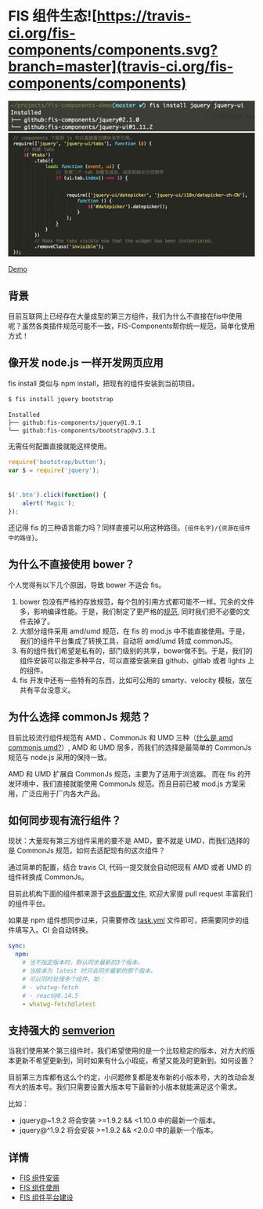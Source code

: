 FIS 组件生态![https://travis-ci.org/fis-components/components.svg?branch=master](travis-ci.org/fis-components/components)
===========

![](./install.png)
![](./sample.png)

[Demo](https://github.com/fex-team/fis-components-demo)

## 背景

目前互联网上已经存在大量成型的第三方组件，我们为什么不直接在fis中使用呢？虽然各类插件规范可能不一致，FIS-Components帮你统一规范，简单化使用方式！

## 像开发 node.js 一样开发网页应用

fis install 类似与 npm install，把现有的组件安装到当前项目。

```
$ fis install jquery bootstrap

Installed
├── github:fis-components/jquery@1.9.1
└── github:fis-components/bootstrap@v3.3.1

```

无需任何配置直接就能这样使用。

```javascript
require('bootstrap/button');
var $ = require('jquery');


$('.btn').click(function() {
    alert('Magic');
});
```

还记得 fis 的三种语言能力吗？同样直接可以用这种路径。`{组件名字}/{资源在组件中的路径}`。


## 为什么不直接使用 bower？

个人觉得有以下几个原因，导致 bower 不适合 fis。

1. bower 包没有严格的存放规范，每个包的引用方式都可能不一样。冗余的文件多，影响编译性能。于是，我们制定了更严格的[规范](https://github.com/fis-components/spec), 同时我们把不必要的文件去掉了。
2. 大部分组件采用 amd/umd 规范，在 fis 的 mod.js 中不能直接使用。于是，我们的组件平台集成了转换工具，自动将 amd/umd 转成 commonJS。
3. 有的组件我们希望是私有的，部门级别的共享，bower做不到。于是，我们的组件安装可以指定多种平台，可以直接安装来自 github、gitlab 或者 lights 上的组件。
4. fis 开发中还有一些特有的东西，比如可公用的 smarty、velocity 模板，放在共有平台没意义。

## 为什么选择 commonJs 规范？

目前比较流行组件规范有 AMD 、CommonJs  和 UMD 三种（[什么是 amd commonjs umd?](http://davidbcalhoun.com/2014/what-is-amd-commonjs-and-umd/)）, AMD 和 UMD 居多，而我们的选择是最简单的 CommonJs 规范与 node.js 采用的保持一致。

AMD 和 UMD 扩展自 CommonJs 规范，主要为了适用于浏览器。 而在 fis 的开发环境中，我们直接就能使用 CommonJs 规范。而且目前已被 mod.js 方案采用，广泛应用于厂内各大产品。

## 如何同步现有流行组件？

现状：大量现有第三方组件采用的要不是 AMD，要不就是 UMD，而我们选择的是 CommonJs 规范，如何去适配现有的这次组件？

通过简单的配置，结合 travis CI, 代码一提交就会自动把现有 AMD 或者 UMD 的组件转换成 CommonJs。

目前此机构下面的组件都来源于[这些配置文件](https://github.com/fis-components/components/tree/master/modules), 欢迎大家提 pull request 丰富我们的组件平台。

如果是 npm 组件想同步过来，只需要修改 [task.yml](./task.yml) 文件即可，把需要同步的组件填写入。CI 会自动转换。

```yml
sync:
  npm:
    # 当不指定版本时，默认同步最新的3个版本。
    # 当版本为 latest 时只会同步最新的那个版本。
    # 可以同时处理多个组件。如：
    # - whatwg-fetch
    # - react@0.14.5
    - whatwg-fetch@latest
```


## 支持强大的 [semverion](https://github.com/npm/node-semver)

当我们使用某个第三组件时，我们希望使用的是一个比较稳定的版本，对方大的版本更新不希望更新到，同时如果有什么小瑕疵，希望又能及时更新到。如何设置？

目前第三方库都有这么个约定，小问题修复都是发布新的小版本号，大的改动会发布大的版本号。我们只需要设置大版本号下最新的小版本就能满足这个需求。

比如：

* jquery@~1.9.2 将会安装 >=1.9.2 && <1.10.0 中的最新一个版本。
* jquery@^1.9.2 将会安装 >=1.9.2 && <2.0.0 中的最新一个版本。

## 详情

* [FIS 组件安装](./install.md)
* [FIS 组件使用](./useage.md)
* [FIS 组件平台建设](./platform.md)

